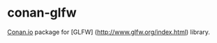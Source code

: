 # conan-glfw

[Conan.io](https://conan.io) package for [GLFW] (http://www.glfw.org/index.html) library.

